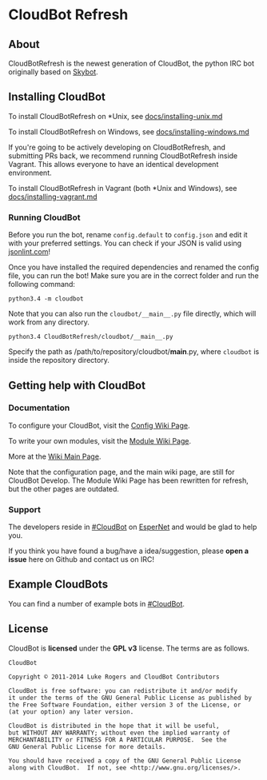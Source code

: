 # CloudBot Refresh

## About

CloudBotRefresh is the newest generation of CloudBot, the python IRC bot originally based on [Skybot](http://git.io/skybot).

## Installing CloudBot

To install CloudBotRefresh on *Unix, see [docs/installing-unix.md](https://github.com/CloudBotIRC/CloudBotRefresh/blob/python3.4/docs/installing-unix.md)

To install CloudBotRefresh on Windows, see [docs/installing-windows.md](https://github.com/CloudBotIRC/CloudBotRefresh/blob/python3.4/docs/installing-windows.md)

If you're going to be actively developing on CloudBotRefresh, and submitting PRs back, we recommend running CloudBotRefresh inside Vagrant. This allows everyone to have an identical development environment.

To install CloudBotRefresh in Vagrant (both *Unix and Windows), see [docs/installing-vagrant.md](https://github.com/CloudBotIRC/CloudBotRefresh/blob/python3.4/docs/installing-vagrant.md)


### Running CloudBot

Before you run the bot, rename `config.default` to `config.json` and edit it with your preferred settings. You can check if your JSON is valid using [jsonlint.com](http://jsonlint.com/)!

Once you have installed the required dependencies and renamed the config file, you can run the bot! Make sure you are in the correct folder and run the following command:

```
python3.4 -m cloudbot
```

Note that you can also run the `cloudbot/__main__.py` file directly, which will work from any directory.
```
python3.4 CloudBotRefresh/cloudbot/__main__.py
```
Specify the path as /path/to/repository/cloudbot/__main__.py, where `cloudbot` is inside the repository directory.

## Getting help with CloudBot

### Documentation

To configure your CloudBot, visit the [Config Wiki Page](https://github.com/CloudBotIRC/CloudBotRefresh/wiki/Config).

To write your own modules, visit the [Module Wiki Page](https://github.com/CloudBotIRC/CloudBotRefresh/wiki/Writing-Refresh-Modules).

More at the [Wiki Main Page](https://github.com/CloudBotIRC/CloudBotRefresh/wiki).

Note that the configuration page, and the main wiki page, are still for CloudBot Develop. The Module Wiki Page has been
rewritten for refresh, but the other pages are outdated.

### Support

The developers reside in [#CloudBot](irc://irc.esper.net/cloudbot) on [EsperNet](http://esper.net) and would be glad to help you.

If you think you have found a bug/have a idea/suggestion, please **open a issue** here on Github and contact us on IRC!

## Example CloudBots

You can find a number of example bots in [#CloudBot](irc://irc.esper.net/cloudbot "Connect via IRC to #CloudBot on irc.esper.net").

## License

CloudBot is **licensed** under the **GPL v3** license. The terms are as follows.

    CloudBot

    Copyright © 2011-2014 Luke Rogers and CloudBot Contributors

    CloudBot is free software: you can redistribute it and/or modify
    it under the terms of the GNU General Public License as published by
    the Free Software Foundation, either version 3 of the License, or
    (at your option) any later version.

    CloudBot is distributed in the hope that it will be useful,
    but WITHOUT ANY WARRANTY; without even the implied warranty of
    MERCHANTABILITY or FITNESS FOR A PARTICULAR PURPOSE.  See the
    GNU General Public License for more details.

    You should have received a copy of the GNU General Public License
    along with CloudBot.  If not, see <http://www.gnu.org/licenses/>.
